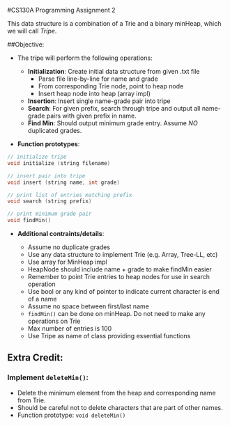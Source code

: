 #CS130A Programming Assignment 2

This data structure is a combination of a Trie and a binary minHeap, which we will call *Tripe*.

##Objective:

* The tripe will perform the following operations:

	* **Initialization**: Create initial data structure from given .txt file
		* Parse file line-by-line for name and grade
		* From corresponding Trie node, point to heap node
		* Insert heap node into heap (array impl)
	* **Insertion**: Insert single name-grade pair into tripe
	* **Search**: For given prefix, search through tripe and output all name-grade pairs with given prefix in name.
	* **Find Min**: Should output minimum grade entry. Assume *NO* duplicated grades.

* **Function prototypes**:

```cpp
// initialize tripe
void initialize (string filename)

// insert pair into tripe
void insert (string name, int grade)

// print list of entries matching prefix
void search (string prefix)

// print minimum grade pair
void findMin()
```

* **Additional contraints/details**:

	* Assume no duplicate grades
	* Use any data structure to implement Trie (e.g. Array, Tree-LL, etc)
	* Use array for MinHeap impl
	* HeapNode should include name + grade to make findMin easier
	* Remember to point Trie entries to heap nodes for use in search operation
	* Use bool or any kind of pointer to indicate current character is end of a name
	* Assume no space between first/last name
	* `findMin()` can be done on minHeap. Do not need to make any operations on Trie
	* Max number of entries is 100
	* Use Tripe as name of class providing essential functions

## Extra Credit:

### Implement `deleteMin()`:

* Delete the minimum element from the heap and corresponding name from Trie.
* Should be careful not to delete characters that are part of other names.
* Function prototype: `void deleteMin()`
